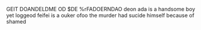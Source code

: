 GEIT DOANDELDME OD $DE %rFADOERNDAO 
deon ada is a handsome boy yet
loggeod feifei is a ouker ofoo
the murder had sucide himself because of shamed